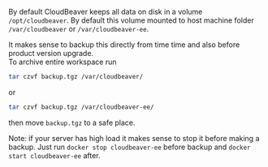 
By default CloudBeaver keeps all data on disk in a volume `/opt/cloudbeaver`. By default this volume mounted to host machine folder `/var/cloudbeaver` or `/var/cloudbeaver-ee`.

It makes sense to backup this directly from time time and also before product version upgrade.  
To archive entire workspace run
```sh
tar czvf backup.tgz /var/cloudbeaver/
```
or
```sh
tar czvf backup.tgz /var/cloudbeaver-ee/
```

then move `backup.tgz` to a safe place.

Note: if your server has high load it makes sense to stop it before making a backup. Just run `docker stop cloudbeaver-ee` before backup and `docker start cloudbeaver-ee` after.  